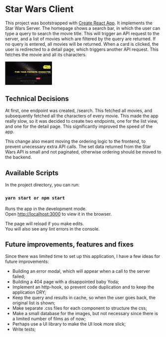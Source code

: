 # Star Wars Client

This project was bootstrapped with [Create React App](https://github.com/facebook/create-react-app). It implements the Star Wars Server. The homepage shows a search bar, in which the user can type a query to search the movie title. This will trigger an API request to the server, and a list of movies which are filtered by the query are returned. If no query is entered, all movies will be returned. When a card is clicked, the user is redirected to a detail page, which triggers another API request. This fetches the movie and all its characters. 

<img src="./src/assets/sw.png"
     alt="Star Wars Client"
     style="width: 30%" />

## Technical Decisions

At first, one endpoint was created, /search. This fetched all movies, and subsequently fetched all the characters of every movie. This made the app really slow, so it was decided to create two endpoints, one for the list view, and one for the detail page. This significantly improved the speed of the app. 

This change also meant moving the ordering logic to the frontend, to prevent unecessary extra API calls. The set data returned from the Star Wars API is small and not paginated, otherwise ordering should be moved to the backend. 

## Available Scripts

In the project directory, you can run:

### `yarn start or npm start`

Runs the app in the development mode.<br />
Open [http://localhost:3000](http://localhost:3000) to view it in the browser.

The page will reload if you make edits.<br />
You will also see any lint errors in the console.

## Future improvements, features and fixes

Since there was limited time to set up this application, I have a few ideas for future improvements:

- Building an error modal, which will appear when a call to the server failed;
- Building a 404 page with a disappointed baby Yoda;
- Implement an http-hook, so prevent code duplication and to keep the application DRY;
- Keep the query and results in cache, so when the user goes back, the original list is shown;
- Make separate .css files for each component to structure the css;
- Make a small database for the images, but not necessary since there is a limited number of films as of now;
- Perhaps use a UI library to make the UI look more slick;
- Write tests;
